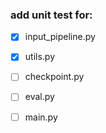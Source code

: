 ### add unit test for:
- [x] input_pipeline.py
- [x] utils.py
- [ ] checkpoint.py
- [ ] eval.py
- [ ] main.py

